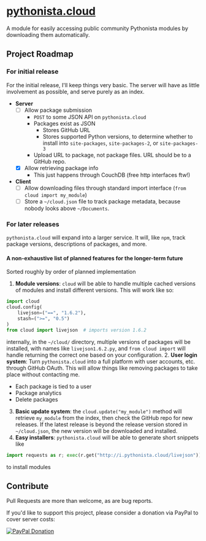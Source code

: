 # [pythonista.cloud](http://pythonista.cloud/)
A module for easily accessing public community Pythonista modules by downloading them automatically.

## Project Roadmap
### For initial release
For the initial release, I'll keep things very basic. The server will have as little involvement as possible, and serve purely as an index.
- **Server**
  - [ ] Allow package submission
    - `POST` to some JSON API on `pythonista.cloud`
    - Packages exist as JSON
      - Stores GitHub URL
      - Stores supported Python versions, to determine whether to install into `site-packages`, `site-packages-2`, or `site-packages-3`
    - Upload URL to package, not package files. URL should be to a GitHub repo.
  - [x] Allow retrieving package info
    - This just happens through CouchDB (free http interfaces ftw!)
- **Client**
  - [ ] Allow downloading files through standard import interface (`from cloud import my_module`)
  - [ ] Store a `~/cloud.json` file to track package metadata, because nobody looks above `~/Documents`.
### For later releases
`pythonista.cloud` will expand into a larger service. It will, like `npm`, track package versions, descriptions of packages, and more.

#### A non-exhaustive list of planned features for the longer-term future
Sorted roughly by order of planned implementation

1. **Module versions**: `cloud` will be able to handle multiple cached versions of modules and install different versions. This will work like so:
```python
import cloud
cloud.config(
    livejson=("==", "1.6.2"),
    stash=(">=", "0.5")
)
from cloud import livejson  # imports version 1.6.2
```
internally, in the `~/cloud/` directory, multiple versions of packages will be installed, with names like `livejson1.6.2.py`, and `from cloud import` will handle returning the correct one based on your configuration.
2. **User login system**: Turn `pythonista.cloud` into a full platform with user accounts, etc. through GitHub OAuth. This will allow things like removing packages to take place without contacting me.
  - Each package is tied to a user
  - Package analytics
  - Delete packages
3. **Basic update system**: the `cloud.update("my_module")` method will retrieve `my_module` from the index, then check the GitHub repo for new releases. If the latest release is beyond the release version stored in `~/cloud.json`, the new version will be downloaded and installed.
4. **Easy installers**: `pythonista.cloud` will be able to generate short snippets like
```python
import requests as r; exec(r.get("http://i.pythonista.cloud/livejson"))
```
to install modules

## Contribute
Pull Requests are more than welcome, as are bug reports.

If you'd like to support this project, please consider a donation via PayPal to cover server costs:

[![PayPal Donation](https://www.paypalobjects.com/webstatic/mktg/logo/bdg_now_accepting_pp_2line_w.png)](https://www.paypal.com/cgi-bin/webscr?cmd=_donations&business=Z6PB7YRG6PBN4&lc=US&currency_code=USD)
